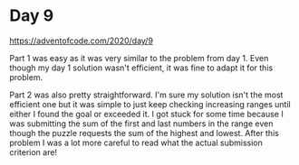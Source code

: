 # Day 9

https://adventofcode.com/2020/day/9


Part 1 was easy as it was very similar to the problem from day 1. Even though my day 1 solution wasn't efficient, it was fine to adapt it for this problem.


Part 2 was also pretty straightforward. I'm sure my solution isn't the most efficient one but it was simple to just keep checking increasing ranges until either I found the goal or exceeded it. I got stuck for some time because I was submitting the sum of the first and last numbers in the range even though the puzzle requests the sum of the highest and lowest. After this problem I was a lot more careful to read what the actual submission criterion are!